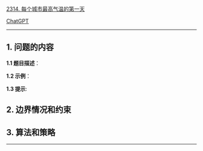 [2314. 每个城市最高气温的第一天](https://leetcode.cn/problems/the-first-day-of-the-maximum-recorded-degree-in-each-city)

[ChatGPT](https://chat.openai.com/g/g-GsMNEr76r-c-master)

---

## 1. 问题的内容
**1.1 题目描述**：

**1.2 示例**：

**1.3 提示**:

## 2. 边界情况和约束


## 3. 算法和策略

---

